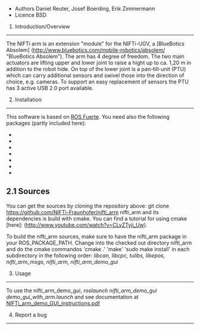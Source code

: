 * Authors Daniel Reuter, Josef Boerding, Erik Zimmermann
* Licence BSD

1. Introduction/Overview
------------------------

The NIFTi arm is an extension "module" for the NIFTi-UGV, a [BlueBotics Absolem] (http://www.bluebotics.com/mobile-robotics/absolem/ "BlueBotics Absolem").
The arm has 4 degree of freedom. The two main actuators are lifting upper and lower joint to raise a hight up to ca. 1,20 m in addition to the robot hide. On top of the lower joint is a pan-till-unit (PTU) which can carry additional sensors and swivel those into the direction of choice, e.g. cameras. 
To support an easy replacement of sensors the PTU has 3 active USB 2.0 port available.

2. Installation
---------------

This software is based on [ROS Fuerte](http://wiki.ros.org/fuerte).
You need also the following packages (partly included here):
* [git]: http://git-scm.com
* [nifti_arm_msgs]: (https://github.com/NIFTi-Fraunhofer/nifti_arm/tree/master/nifti_arm_msgs)
* [dynamixel_msgs, dynamixel_controllers]: (https://github.com/arebgun/dynamixel_motor) 
* [diagnostic_updater]: (https://github.com/ros/diagnostics/tree/groovy-devel/diagnostic_updater) 
* [libcan]: (https://github.com/NIFTi-Fraunhofer/nifti_arm/tree/master/libcan) 
* [libepos]: (https://github.com/NIFTi-Fraunhofer/nifti_arm/tree/master/libepos)
* [tulibs]: (https://github.com/NIFTi-Fraunhofer/nifti_arm/tree/master/tulibs)


2.1 Sources
-----------

You can get the sources by cloning the repository above:
git clone https://github.com/NIFTi-Fraunhofer/nifti_arm
nifti_arm and its dependencies is build with cmake. 
You can find a tutorial for using cmake [here]: (http://www.youtube.com/watch?v=CLvZTyji_Uw).

To build the nifti_arm sources, make sure to have the nifti_arm package in your ROS_PACKAGE_PATH.
Change into the checked out directory nifti_arm and do the cmake commandos 
'cmake .'
'make' 
'sudo make install'
in each subdirectory in the following order:
*libcan, libcpc, tulibs, libepos, nifti_arm_msgs, nifti_arm, nifti_arm_demo_gui*

3. Usage
--------

To use the nifti_arm_demo_gui, *roslaunch nifti_arm_demo_gui demo_gui_with_arm.launch* and see documentation at [NIFTi_arm_demo_GUI_instructions.pdf](https://github.com/NIFTi-Fraunhofer/nifti_arm/blob/master/doc/NIFTi_arm_demo_GUI_instructions.pdf)

4. Report a bug
---------------



